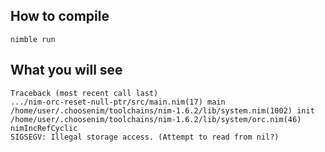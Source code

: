 ## How to compile

```
nimble run
```

## What you will see

```
Traceback (most recent call last)
.../nim-orc-reset-null-ptr/src/main.nim(17) main
/home/user/.choosenim/toolchains/nim-1.6.2/lib/system.nim(1002) init
/home/user/.choosenim/toolchains/nim-1.6.2/lib/system/orc.nim(46) nimIncRefCyclic
SIGSEGV: Illegal storage access. (Attempt to read from nil?)
```
